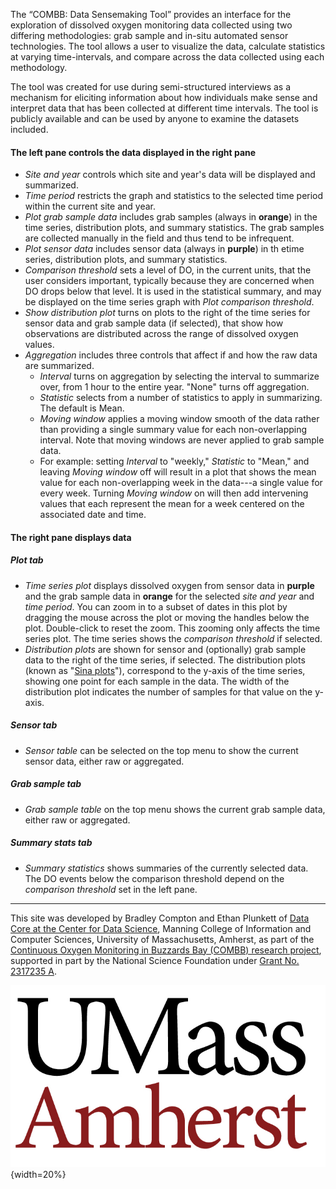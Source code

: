 The “COMBB: Data Sensemaking Tool” provides an interface for the exploration of dissolved oxygen monitoring data 
collected using two differing methodologies: grab sample and in-situ automated sensor technologies. The tool allows
a user to visualize the data, calculate statistics at varying time-intervals, and compare across the data collected 
using each methodology.  

The tool was created for use during semi-structured interviews as a mechanism for eliciting 
information about how individuals make sense and interpret data that has been collected at different time intervals. 
The tool is publicly available and can be used by anyone to examine the datasets included. 


#### The **left pane** controls the data displayed in the right pane

- *Site and year* controls which site and year's data will be displayed and summarized.
- *Time period* restricts the graph and statistics to the selected time period within the current site and year.
- *Plot grab sample data* includes grab samples (always in **orange**) in the time series, distribution plots, and summary
statistics. The grab samples are collected manually in the field and thus tend to be infrequent.  
- *Plot sensor data* includes sensor data (always in **purple**) in th etime series, distribution plots, and summary statistics.
- *Comparison threshold* sets a level of DO, in the current units, that the user considers important, typically because they are 
concerned when DO drops below that level. It is used in the statistical summary, and may be displayed on the time series graph 
with *Plot comparison threshold*. 
- *Show distribution plot* turns on plots to the right of the time series for 
sensor data and grab sample data (if selected), 
that show how observations are distributed across the range of dissolved oxygen values. 
- *Aggregation* includes three controls that affect if and how the raw data are summarized.
   - *Interval* turns on aggregation by selecting the interval to summarize over, from 1 hour to the entire year. "None" turns off aggregation.
   - *Statistic* selects from a number of statistics to apply in summarizing. The default is Mean.
   - *Moving window* applies a moving window smooth of the data rather than providing a single summary value for each non-overlapping 
   interval. Note that moving windows are never applied to grab sample data.
   - For example: setting *Interval* to "weekly," 
   *Statistic* to "Mean," and leaving *Moving window* off will result in a
   plot that shows the mean value for each non-overlapping week in the data---a 
   single value for every week.  Turning *Moving window* on will then 
   add intervening values that each represent the mean for a week centered on
   the associated date and time.  


#### The **right pane** displays data

##### Plot tab
- *Time series plot* displays dissolved oxygen from sensor data in **purple** and the grab sample data in **orange** for 
the selected *site and year* and *time period*. You can zoom in to a subset of dates in this plot by dragging 
the mouse across the plot or moving the handles below the plot. Double-click to reset the zoom. This zooming only affects
the time series plot. The time series shows the *comparison threshold* if selected.
- *Distribution plots* are shown for sensor and (optionally) grab sample data to the right of the time series, if selected.
The distribution plots (known as "<a href="https://en.wikipedia.org/wiki/Sina_plot" target="_blank" rel="noopener noreferrer">Sina plots</a>"),
correspond to the y-axis of the time series, showing one point for each 
sample in the data. The width of the distribution plot indicates the number of samples for that value on the y-axis.

##### Sensor tab
- *Sensor table* can be selected on the top menu to show the current sensor data, either raw or aggregated.

##### Grab sample tab
- *Grab sample table* on the top menu shows the current grab sample data, either raw or aggregated.

##### Summary stats tab
- *Summary statistics* shows summaries of the currently selected data. The DO events below the comparison threshold
depend on the *comparison threshold* set in the left pane.

------

This site was developed by Bradley Compton and Ethan Plunkett of 
<a href="https://ds.cs.umass.edu/programs/data-core" target="_blank" rel="noopener noreferrer">Data Core at the Center for
Data Science</a>, Manning College of Information and Computer Sciences, University of Massachusetts, Amherst, 
as part of the 
<a href="https://watergovernance.umasscreate.net/water-quality-monitoring" target="_blank" rel="noopener noreferrer">Continuous Oxygen Monitoring in Buzzards Bay (COMBB) research project</a>, supported in part by the National Science Foundation under
<a href="https://www.nsf.gov/awardsearch/showAward?AWD_ID=2317235&HistoricalAwards=false" target="_blank" rel="noopener noreferrer">Grant No. 2317235 A</a>.


![UMass logo](../www/umass_logo.png){width=20%}
